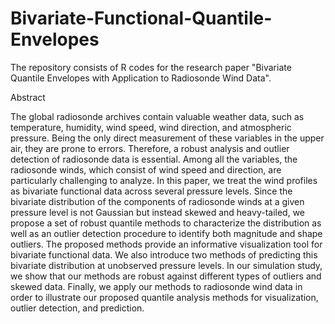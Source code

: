 # Bivariate-Functional-Quantile-Envelopes
The repository consists of R codes for the research paper "Bivariate Quantile Envelopes with Application to Radiosonde Wind Data".

Abstract

The global radiosonde archives contain valuable weather data, such as temperature, humidity, wind speed, wind direction, and atmospheric pressure. Being the only direct measurement of these variables in the upper air, they are prone to errors. Therefore, a robust analysis and outlier detection of radiosonde data is essential. Among all the variables, the radiosonde winds, which consist of wind speed and direction, are particularly challenging to analyze. In this paper, we treat the wind profiles as bivariate functional data across several pressure levels. Since the bivariate distribution of the components of radiosonde winds at a given pressure level is not Gaussian but instead skewed and heavy-tailed, we propose a set of robust quantile methods to characterize the distribution as well as an outlier detection procedure to identify both magnitude and shape outliers. The proposed methods provide an informative visualization tool for bivariate functional data. We also introduce two methods of predicting this bivariate distribution at unobserved pressure levels. In our simulation study, we show that our methods are robust against different types of outliers and skewed data. Finally, we apply our methods to radiosonde wind data in order to illustrate our proposed quantile analysis methods for visualization, outlier detection, and prediction.
